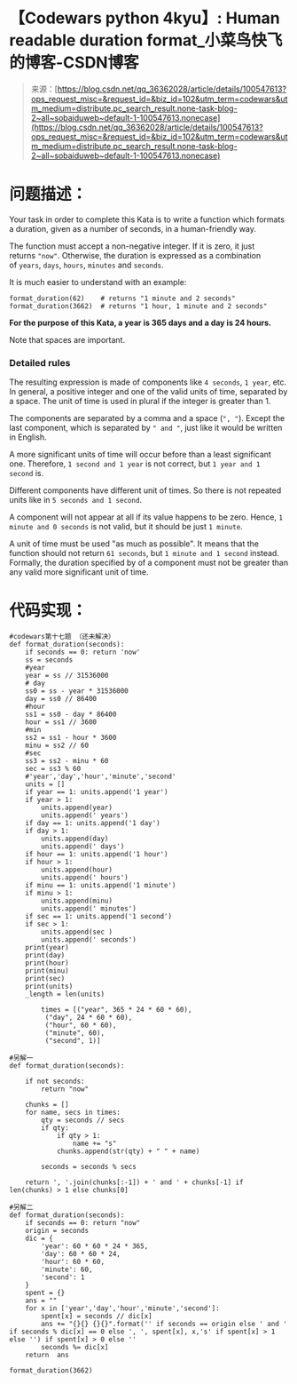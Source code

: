 <!--yml
category: codewars
date: 2022-08-13 11:49:55
-->

# 【Codewars python 4kyu】: Human readable duration format_小菜鸟快飞的博客-CSDN博客

> 来源：[https://blog.csdn.net/qq_36362028/article/details/100547613?ops_request_misc=&request_id=&biz_id=102&utm_term=codewars&utm_medium=distribute.pc_search_result.none-task-blog-2~all~sobaiduweb~default-1-100547613.nonecase](https://blog.csdn.net/qq_36362028/article/details/100547613?ops_request_misc=&request_id=&biz_id=102&utm_term=codewars&utm_medium=distribute.pc_search_result.none-task-blog-2~all~sobaiduweb~default-1-100547613.nonecase)

# 问题描述：

Your task in order to complete this Kata is to write a function which formats a duration, given as a number of seconds, in a human-friendly way.

The function must accept a non-negative integer. If it is zero, it just returns `"now"`. Otherwise, the duration is expressed as a combination of `years`, `days`, `hours`, `minutes` and `seconds`.

It is much easier to understand with an example:

```
format_duration(62)    # returns "1 minute and 2 seconds"
format_duration(3662)  # returns "1 hour, 1 minute and 2 seconds"
```

**For the purpose of this Kata, a year is 365 days and a day is 24 hours.**

Note that spaces are important.

### Detailed rules

The resulting expression is made of components like `4 seconds`, `1 year`, etc. In general, a positive integer and one of the valid units of time, separated by a space. The unit of time is used in plural if the integer is greater than 1.

The components are separated by a comma and a space (`", "`). Except the last component, which is separated by `" and "`, just like it would be written in English.

A more significant units of time will occur before than a least significant one. Therefore, `1 second and 1 year` is not correct, but `1 year and 1 second` is.

Different components have different unit of times. So there is not repeated units like in `5 seconds and 1 second`.

A component will not appear at all if its value happens to be zero. Hence, `1 minute and 0 seconds` is not valid, but it should be just `1 minute`.

A unit of time must be used "as much as possible". It means that the function should not return `61 seconds`, but `1 minute and 1 second` instead. Formally, the duration specified by of a component must not be greater than any valid more significant unit of time.

# 代码实现：

```
#codewars第十七题 （还未解决）
def format_duration(seconds):
    if seconds == 0: return 'now'
    ss = seconds
    #year
    year = ss // 31536000
    # day
    ss0 = ss - year * 31536000
    day = ss0 // 86400
    #hour
    ss1 = ss0 - day * 86400
    hour = ss1 // 3600
    #min
    ss2 = ss1 - hour * 3600
    minu = ss2 // 60
    #sec
    ss3 = ss2 - minu * 60
    sec = ss3 % 60
    #'year','day','hour','minute','second'
    units = []
    if year == 1: units.append('1 year')   
    if year > 1: 
        units.append(year)
        units.append(' years')
    if day == 1: units.append('1 day')   
    if day > 1: 
        units.append(day)  
        units.append(' days')
    if hour == 1: units.append('1 hour')   
    if hour > 1: 
        units.append(hour) 
        units.append(' hours')
    if minu == 1: units.append('1 minute')   
    if minu > 1: 
        units.append(minu) 
        units.append(' minutes')
    if sec == 1: units.append('1 second')   
    if sec > 1:
        units.append(sec ) 
        units.append(' seconds')
    print(year)
    print(day)
    print(hour)
    print(minu)
    print(sec)
    print(units)
    _length = len(units)

        times = [("year", 365 * 24 * 60 * 60), 
         ("day", 24 * 60 * 60),
         ("hour", 60 * 60),
         ("minute", 60),
         ("second", 1)]

#另解一
def format_duration(seconds):

    if not seconds:
        return "now"

    chunks = []
    for name, secs in times:
        qty = seconds // secs
        if qty:
            if qty > 1:
                name += "s"
            chunks.append(str(qty) + " " + name)

        seconds = seconds % secs

    return ', '.join(chunks[:-1]) + ' and ' + chunks[-1] if len(chunks) > 1 else chunks[0]

#另解二
def format_duration(seconds):
    if seconds == 0: return "now"
    origin = seconds
    dic = {
        'year': 60 * 60 * 24 * 365,
        'day': 60 * 60 * 24,
        'hour': 60 * 60,
        'minute': 60,
        'second': 1
    }
    spent = {}
    ans = ""
    for x in ['year','day','hour','minute','second']:
        spent[x] = seconds // dic[x]
        ans += "{}{} {}{}".format('' if seconds == origin else ' and ' if seconds % dic[x] == 0 else ', ', spent[x], x,'s' if spent[x] > 1 else '') if spent[x] > 0 else '' 
        seconds %= dic[x]
    return  ans

format_duration(3662)
```